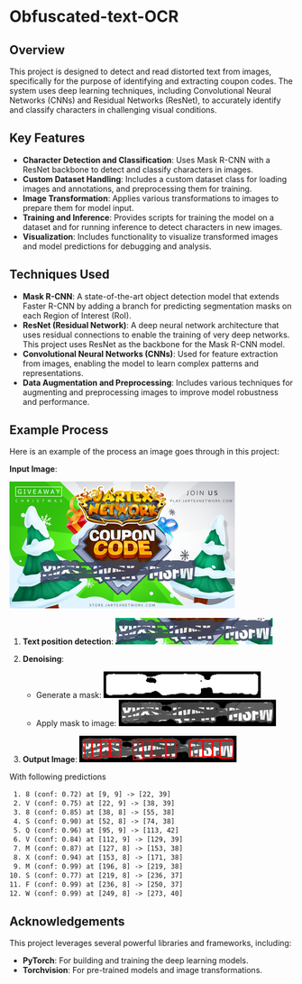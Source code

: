 # Obfuscated-text-OCR

## Overview

This project is designed to detect and read distorted text from images, specifically for the purpose of identifying and extracting coupon codes. The system uses  deep learning techniques, including Convolutional Neural Networks (CNNs) and Residual Networks (ResNet), to accurately identify and classify characters in challenging visual conditions.

## Key Features

- **Character Detection and Classification**: Uses Mask R-CNN with a ResNet backbone to detect and classify characters in images.
- **Custom Dataset Handling**: Includes a custom dataset class for loading images and annotations, and preprocessing them for training.
- **Image Transformation**: Applies various transformations to images to prepare them for model input.
- **Training and Inference**: Provides scripts for training the model on a dataset and for running inference to detect characters in new images.
- **Visualization**: Includes functionality to visualize transformed images and model predictions for debugging and analysis.

## Techniques Used

- **Mask R-CNN**: A state-of-the-art object detection model that extends Faster R-CNN by adding a branch for predicting segmentation masks on each Region of Interest (RoI).
- **ResNet (Residual Network)**: A deep neural network architecture that uses residual connections to enable the training of very deep networks. This project uses ResNet as the backbone for the Mask R-CNN model.
- **Convolutional Neural Networks (CNNs)**: Used for feature extraction from images, enabling the model to learn complex patterns and representations.
- **Data Augmentation and Preprocessing**: Includes various techniques for augmenting and preprocessing images to improve model robustness and performance.

## Example Process

Here is an example of the process an image goes through in this project:

**Input Image**:

   ![Input Image](example/input.png)

1. **Text position detection**:
   ![text_detection](example/text_detection.png)

2. **Denoising**:
   - Generate a mask:
     ![Preprocessing Mask](example/mask.png)
   - Apply mask to image:
     ![Denoised Image](example/denoised.png)

3. **Output Image**:
   ![Output Image](example/output.png)

With following predictions
```
 1. 8 (conf: 0.72) at [9, 9] -> [22, 39]
 2. V (conf: 0.75) at [22, 9] -> [38, 39]
 3. 8 (conf: 0.85) at [38, 8] -> [55, 38]
 4. S (conf: 0.90) at [52, 8] -> [74, 38]
 5. Q (conf: 0.96) at [95, 9] -> [113, 42]
 6. V (conf: 0.84) at [112, 9] -> [129, 39]
 7. M (conf: 0.87) at [127, 8] -> [153, 38]
 8. X (conf: 0.94) at [153, 8] -> [171, 38]
 9. M (conf: 0.99) at [196, 8] -> [219, 38]
10. S (conf: 0.77) at [219, 8] -> [236, 37]
11. F (conf: 0.99) at [236, 8] -> [250, 37]
12. W (conf: 0.99) at [249, 8] -> [273, 40]
```   

## Acknowledgements

This project leverages several powerful libraries and frameworks, including:

- **PyTorch**: For building and training the deep learning models.
- **Torchvision**: For pre-trained models and image transformations.
